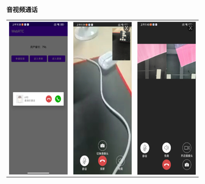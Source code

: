 
<div class="container">
<div class="row"><h3>音视频通话</h3></div>

<table>
<tr>
    <th><img src="webrtc_client/img/p1.png" width="270" height="400"></th>
    <th><img src="webrtc_client/img/p2.png" width="270" height="400"></th>
    <th><img src="webrtc_client/img/p4.png" width="270" height="400"></th>
</tr>
</table>
</div>

